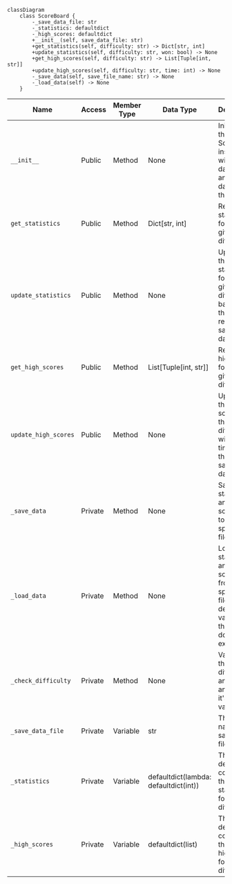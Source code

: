 ```mermaid
classDiagram
    class ScoreBoard {
        -_save_data_file: str
        -_statistics: defaultdict
        -_high_scores: defaultdict
        +__init__(self, save_data_file: str)
        +get_statistics(self, difficulty: str) -> Dict[str, int]
        +update_statistics(self, difficulty: str, won: bool) -> None
        +get_high_scores(self, difficulty: str) -> List[Tuple[int, str]]
        +update_high_scores(self, difficulty: str, time: int) -> None
        -_save_data(self, save_file_name: str) -> None
        -_load_data(self) -> None
    }
```

| Name                | Access | Member Type   | Data Type                   | Description                                                                                                              |
|---------------------|--------|---------------|------------------------------|--------------------------------------------------------------------------------------------------------------------------|
| `__init__`          | Public | Method        | None                         | Initializes the ScoreBoard instance with save data file and loads data from the file.                                    |
| `get_statistics`    | Public | Method        | Dict[str, int]               | Returns the statistics for the given difficulty.                                                                         |
| `update_statistics` | Public | Method        | None                         | Updates the statistics for the given difficulty based on the game result and saves the data.                             |
| `get_high_scores`   | Public | Method        | List[Tuple[int, str]]        | Returns the high scores for the given difficulty.                                                                        |
| `update_high_scores`| Public | Method        | None                         | Updates the high scores for the given difficulty with new time, sorts the list, and saves the data.                      |
| `_save_data`        | Private| Method        | None                         | Saves the statistics and high scores data to the specified file.                                                         |
| `_load_data`        | Private| Method        | None                         | Loads the statistics and high scores data from the specified file or sets default values if the file doesn't exist.      |
| `_check_difficulty` | Private| Method        | None                         | Validates the given difficulty and raises an error if it's not valid.                                                    |
| `_save_data_file`   | Private| Variable      | str                          | The file name of the save data file.                                                                                     |
| `_statistics`       | Private| Variable      | defaultdict(lambda: defaultdict(int)) | The nested defaultdict containing the game statistics for each difficulty.                        |
| `_high_scores`      | Private| Variable      | defaultdict(list)           | The defaultdict containing the list of high scores for each difficulty.                                                  |

